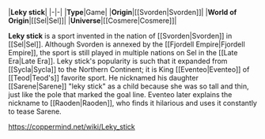 |**Leky stick**|
|-|-|
|**Type**|Game|
|**Origin**|[[Svorden\|Svorden]]|
|**World of Origin**|[[Sel\|Sel]]|
|**Universe**|[[Cosmere\|Cosmere]]|

**Leky stick** is a sport invented in the nation of [[Svorden\|Svorden]] in [[Sel\|Sel]]. Although Svorden is annexed by the [[Fjordell Empire\|Fjordell Empire]], the sport is still played in multiple nations on Sel in the [[Late Era\|Late Era]].
Leky stick's popularity is such that it expanded from [[Sycla\|Sycla]] to the Northern Continent; it is King [[Eventeo\|Eventeo]] of [[Teod\|Teod's]] favorite sport. He nicknamed his daughter [[Sarene\|Sarene]] "leky stick" as a child because she was so tall and thin, just like the pole that marked the goal line. Eventeo later explains the nickname to [[Raoden\|Raoden]], who finds it hilarious and uses it constantly to tease Sarene.



https://coppermind.net/wiki/Leky_stick